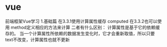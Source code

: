 # vue
前端框架Vue学习
1.基础篇
    在3.3.1使用计算属性缓存 computed
             在3.3.2也可以使用 method定义相应的方法来计算
               二者有什么区别：
                   计算属性是基于它的依赖缓存的。
                   当一个计算属性所依赖的数据发生变化时，它才会重新取值，所以只要text不改变，计算属性也就不更新